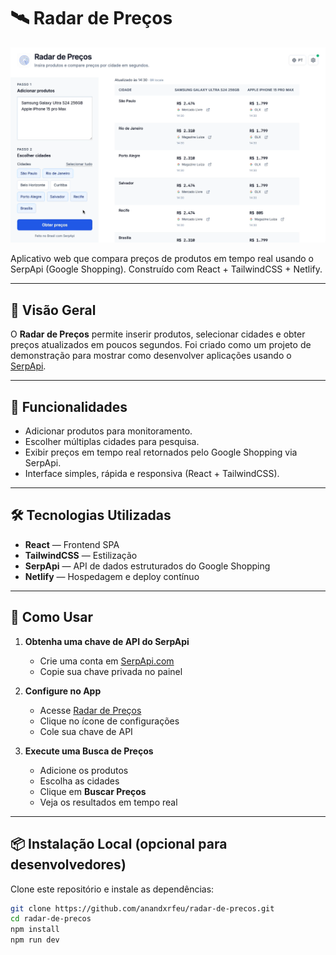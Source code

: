 # 🛰️ Radar de Preços

[![Tela do Radar de Preços](https://github.com/anandxrfeu/radar-de-precos/blob/main/public/assets/app-screenshot.png)](http://radar-de-precos.netlify.app)


Aplicativo web que compara preços de produtos em tempo real usando o SerpApi (Google Shopping). Construído com React + TailwindCSS + Netlify.

---

## 📖 Visão Geral

O **Radar de Preços** permite inserir produtos, selecionar cidades e obter preços atualizados em poucos segundos.
Foi criado como um projeto de demonstração para mostrar como desenvolver aplicações usando o [SerpApi](https://serpapi.com).

---

## 🚀 Funcionalidades

- Adicionar produtos para monitoramento.
- Escolher múltiplas cidades para pesquisa.
- Exibir preços em tempo real retornados pelo Google Shopping via SerpApi.
- Interface simples, rápida e responsiva (React + TailwindCSS).

---

## 🛠️ Tecnologias Utilizadas

- **React** — Frontend SPA
- **TailwindCSS** — Estilização
- **SerpApi** — API de dados estruturados do Google Shopping
- **Netlify** — Hospedagem e deploy contínuo

---

## 🔑 Como Usar

1. **Obtenha uma chave de API do SerpApi**
   - Crie uma conta em [SerpApi.com](https://serpapi.com)
   - Copie sua chave privada no painel

2. **Configure no App**
   - Acesse [Radar de Preços](http://radar-de-precos.netlify.app)
   - Clique no ícone de configurações
   - Cole sua chave de API

3. **Execute uma Busca de Preços**
   - Adicione os produtos
   - Escolha as cidades
   - Clique em **Buscar Preços**
   - Veja os resultados em tempo real

---

## 📦 Instalação Local (opcional para desenvolvedores)

Clone este repositório e instale as dependências:

```bash
git clone https://github.com/anandxrfeu/radar-de-precos.git
cd radar-de-precos
npm install
npm run dev
